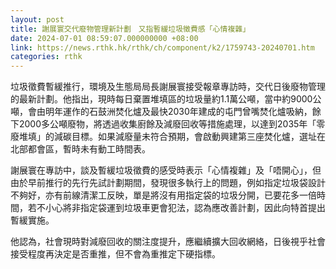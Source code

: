 ```yaml
---
layout: post
title: 謝展寰交代廢物管理新計劃　又指暫緩垃圾徵費感「心情複雜」
date: 2024-07-01 08:59:07.000000000 +08:00
link: https://news.rthk.hk/rthk/ch/component/k2/1759743-20240701.htm
categories: rthk
---
```


垃圾徵費暫緩推行，環境及生態局局長謝展寰接受報章專訪時，交代日後廢物管理的最新計劃。他指出，現時每日棄置堆填區的垃圾量約1.1萬公噸，當中約9000公噸，會由明年運作的石鼓洲焚化爐及最快2030年建成的屯門曾嘴焚化爐吸納，餘下2000多公噸廢物，將透過收集廚餘及減廢回收等措施處理，以達到2035年「零廢堆填」的減碳目標。如果減廢量未符合預期，會啟動興建第三座焚化爐，選址在北部都會區，暫時未有動工時間表。

謝展寰在專訪中，談及暫緩垃圾徵費的感受時表示「心情複雜」及「唔開心」，但由於早前推行的先行先試計劃期間，發現很多執行上的問題，例如指定垃圾袋設計不夠好，亦有前線清潔工反映，單是將沒有用指定袋的垃圾分開，已要花多一倍時間，若不小心將非指定袋運到垃圾車更會犯法，認為應改善計劃，因此向特首提出暫緩實施。

他認為，社會現時對減廢回收的關注度提升，應繼續擴大回收網絡，日後視乎社會接受程度再決定是否重推，但不會為重推定下硬指標。
